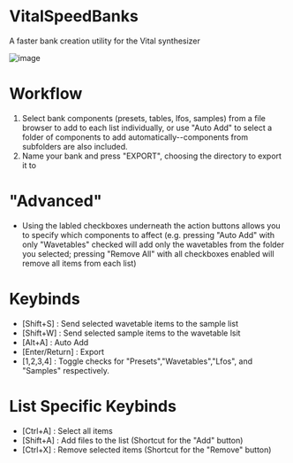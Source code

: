# VitalSpeedBanks
A faster bank creation utility for the Vital synthesizer

![image](https://github.com/SlavaCat118/VitalSpeedBanks/assets/71950453/33c14b74-9759-4d42-8313-ba167093242d)

# Workflow
1) Select bank components (presets, tables, lfos, samples) from a file browser to add to each list individually, or use "Auto Add" to select a folder of components to add automatically--components from subfolders are also included.
2) Name your bank and press "EXPORT", choosing the directory to export it to

# "Advanced"
- Using the labled checkboxes underneath the action buttons allows you to specify which components to affect (e.g. pressing "Auto Add" with only "Wavetables" checked will add only the wavetables from the folder you selected; pressing "Remove All" with all checkboxes enabled will remove all items from each list)

# Keybinds
- [Shift+S] : Send selected wavetable items to the sample list
- [Shift+W] : Send selected sample items to the wavetable lsit
- [Alt+A] : Auto Add
- [Enter/Return] : Export
- [1,2,3,4] : Toggle checks for "Presets","Wavetables","Lfos", and "Samples" respectively.

# List Specific Keybinds
- [Ctrl+A] : Select all items
- [Shift+A] : Add files to the list (Shortcut for the "Add" button)
- [Ctrl+X] : Remove selected items (Shortcut for the "Remove" button)

